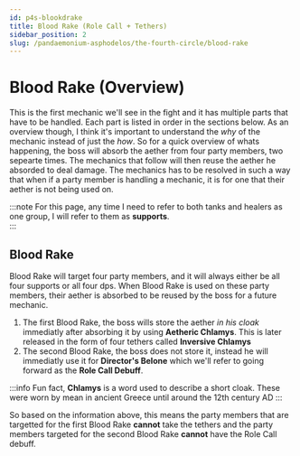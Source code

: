 ```yaml
---
id: p4s-blookdrake
title: Blood Rake (Role Call + Tethers)
sidebar_position: 2
slug: /pandaemonium-asphodelos/the-fourth-circle/blood-rake
---
```


# Blood Rake (Overview)
This is the first mechanic we'll see in the fight and it has multiple parts that have to be handled.  Each part is listed in order in the sections below.  As an overview though, I think it's important to understand the *why* of the mechanic instead of just the *how*.  So for a quick overview of whats happening, the boss will absorb the aether from four party members, two sepearte times.  The mechanics that follow will then reuse the aether he absorded to deal damage. The mechanics has to be resolved in such a way that when if a party member is handling a mechanic, it is for one that their aether is not being used on.

:::note
For this page, any time I need to refer to both tanks and healers as one group, I will refer to them as **supports**.  
:::

## Blood Rake
Blood Rake will target four party members, and it will always either be all four supports or all four dps.  When Blood Rake is used on these party members, their aether is absorbed to be reused by the boss for a future mechanic.

1) The first Blood Rake, the boss wills store the aether *in his cloak* immediatly after absorbing it by using **Aetheric Chlamys**.  This is later released in the form of four tethers called **Inversive Chlamys**
2) The second Blood Rake, the boss does not store it, instead he will immediatly use it for **Director's Belone** which we'll refer to going forward as the **Role Call Debuff**.

:::info
Fun fact, **Chlamys** is a word used to describe a short cloak. These were worn by mean in ancient Greece until around the 12th century AD
:::

So based on the information above, this means the party members that are targetted for the first Blood Rake **cannot** take the tethers and the party members targeted for the second Blood Rake **cannot** have the Role Call debuff.

